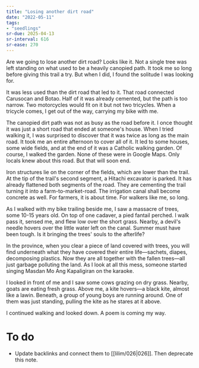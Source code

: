 ```yaml
---
title: "Losing another dirt road"
date: "2022-05-11"
tags:
- "seedlings"
sr-due: 2025-04-13
sr-interval: 616
sr-ease: 270
---
```


Are we going to lose another dirt road? Looks like it. Not a single tree was left standing on what used to be a heavily canopied path. It took me so long before giving this trail a try. But when I did, I found the solitude I was looking for.

It was less used than the dirt road that led to it. That road connected Carusocan and Botao. Half of it was already cemented, but the path is too narrow. Two motorcycles would fit on it but not two tricycles. When a tricycle comes, I get out of the way, carrying my bike with me.

The canopied dirt path was not as busy as the road before it. I once thought it was just a short road that ended at someone's house. When I tried walking it, I was surprised to discover that it was twice as long as the main road. It took me an entire afternoon to cover all of it. It led to some houses, some wide fields, and at the end of it was a Catholic walking garden. Of course, I walked the garden. None of these were in Google Maps. Only locals knew about this road. But that will soon end.

Iron structures lie on the corner of the fields, which are lower than the trail. At the tip of the trail's second segment, a Hitachi excavator is parked. It has already flattened both segments of the road. They are cementing the trail turning it into a farm-to-market-road. The irrigation canal shall become concrete as well. For farmers, it is about time. For walkers like me, so long.

As I walked with my bike trailing beside me, I saw a massacre of trees, some 10-15 years old. On top of one cadaver, a pied fantail perched. I walk pass it, sensed me, and flew low over the short grass. Nearby, a devil's needle hovers over the little water left on the canal. Summer must have been tough. Is it bringing the trees' souls to the afterlife?

In the province, when you clear a piece of land covered with trees, you will find underneath what they have covered their entire life—sachets, diapes, decomposing plastics. Now they are all together with the fallen trees—all just garbage polluting the land. As I look at all this mess, someone started singing Masdan Mo Ang Kapaligiran on the karaoke.

I looked in front of me and I saw some cows grazing on dry grass. Nearby, goats are eating fresh grass. Above me, a kite hovers—a black kite, almost like a lawin. Beneath, a group of young boys are running around. One of them was just standing, pulling the kite as he stares at it above.

I continued walking and looked down. A poem is coming my way.

# To do
- Update backlinks and connect them to [[lilim/026|026]]. Then deprecate this note.